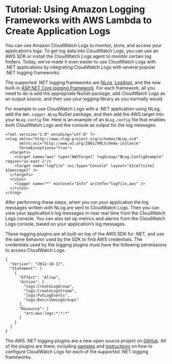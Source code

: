 # Tutorial: Using Amazon Logging Frameworks with AWS Lambda to Create Application Logs<a name="cw-log-frameworks"></a>

You can use Amazon CloudWatch Logs to monitor, store, and access your application’s logs\. To get log data into CloudWatch Logs, you can use an AWS SDK or install the CloudWatch Logs agent to monitor certain log folders\. Today, we’ve made it even easier to use CloudWatch Logs with \.NET applications by integrating CloudWatch Logs with several popular \.NET logging frameworks\.

The supported \.NET logging frameworks are [NLog](https://www.nuget.org/packages/AWS.Logger.NLog//), [Log4net](https://www.nuget.org/packages/AWS.Logger.Log4net/), and the new built\-in [ASP\.NET Core logging Framework](https://www.nuget.org/packages/AWS.Logger.AspNetCore/)\. For each framework, all you need to do is add the appropriate NuGet package, add CloudWatch Logs as an output source, and then use your logging library as you normally would\.

For example to use CloudWatch Logs with a \.NET application using NLog, add the `AWS.Logger.NLog` NuGet package, and then add the AWS target into your `NLog.config` file\. Here is an example of an `NLog.config` file that enables both CloudWatch Logs and the console as output for the log messages\.

```
<?xml version="1.0" encoding="utf-8" ?>
<nlog xmlns="http://www.nlog-project.org/schemas/NLog.xsd"
      xmlns:xsi="http://www.w3.org/2001/XMLSchema-instance"
      throwExceptions="true">
  <targets>
    <target name="aws" type="AWSTarget" logGroup="NLog.ConfigExample" region="us-east-1"/>
    <target name="logfile" xsi:type="Console" layout="${callsite} ${message}" />
  </targets>
  <rules>
    <logger name="*" minlevel="Info" writeTo="logfile,aws" />
  </rules>
</nlog>
```

After performing these steps, when you run your application the log messages written with NLog are sent to CloudWatch Logs\. Then you can view your application’s log messages in near real time from the CloudWatch Logs console\. You can also set up metrics and alarms from the CloudWatch Logs console, based on your application’s log messages\.

These logging plugins are all built on top of the AWS SDK for \.NET, and use the same behavior used by the SDK to find AWS credentials\. The credentials used by the logging plugins must have the following permissions to access CloudWatch Logs\.

```
{
  "Version": "2012-10-17",
  "Statement": [
    {
      "Effect": "Allow",
      "Action": [
        "logs:CreateLogGroup",
        "logs:CreateLogStream",
        "logs:PutLogEvents",
        "logs:DescribeLogGroups"
      ],
      "Resource": [
        "arn:aws:logs:*:*:*"
      ]
    }
  ]
}
```

The AWS \.NET logging plugins are a new open source project on [GitHub](https://github.com/aws/aws-logging-dotnet)\. All of the plugins are there, including [samples](https://github.com/aws/aws-logging-dotnet/tree/master/samples) and [instructions](https://github.com/aws/aws-logging-dotnet/blob/master/README.md) on how to configure CloudWatch Logs for each of the supported \.NET logging frameworks\.